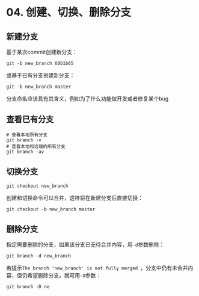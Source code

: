 # 04. 创建、切换、删除分支

## 新建分支

基于某次commit创建新分支：

```shell
git -b new_branch 60b1b65
```

或基于已有分支创建新分支：

```shell
git -b new_branch master
```

分支命名应该具有其含义，例如为了什么功能做开发或者修复某个bug

## 查看已有分支

```shell
# 查看本地所有分支
git branch -v
# 查看本地和远端的所有分支
git branch -av
```

## 切换分支

```shell
git checkout new_branch
```

创建和切换命令可以合并，这样将在新建分支后直接切换：

```shell
git checkout -b new_branch master
```

## 删除分支

指定需要删除的分支，如果该分支已无待合并内容，用`-d`参数删除：

```shell
git branch -d new_branch
```

若提示`The branch 'new_branch' is not fully merged `，分支中仍有未合并内容，但仍希望删除分支，就可用`-D`参数：

```shell
git branch -D ne
```

